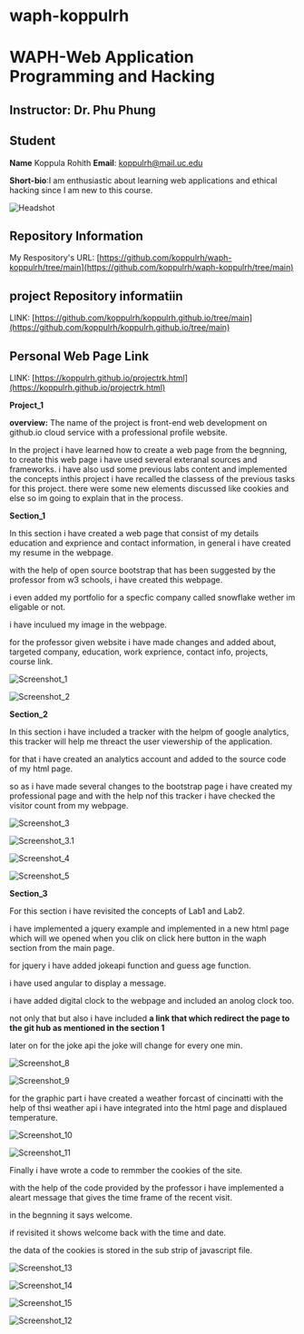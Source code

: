 # waph-koppulrh

# WAPH-Web Application Programming and Hacking

## Instructor: Dr. Phu Phung

## Student

**Name** Koppula Rohith
**Email**: koppulrh@mail.uc.edu

**Short-bio**:I am enthusiastic about learning web applications and ethical hacking since 
 I am new to this course.

![Headshot](../../images/my_image.png)




## Repository Information

 My Respository's URL: [https://github.com/koppulrh/waph-koppulrh/tree/main](https://github.com/koppulrh/waph-koppulrh/tree/main)

 ## project Repository informatiin

 LINK: [https://github.com/koppulrh/koppulrh.github.io/tree/main](https://github.com/koppulrh/koppulrh.github.io/tree/main)

 ## Personal Web Page Link

 LINK: [https://koppulrh.github.io/projectrk.html](https://koppulrh.github.io/projectrk.html)


 **Project_1**

 **overview:**
 The name of the project is front-end web development on github.io cloud service with a professional profile website.

 In the project i have learned how to create a web page from the begnning, to create this web page i have used several exteranal sources and frameworks. i have also usd some previous labs content and implemented the concepts inthis project  i have recalled the classess of the previous tasks for this project. there were some new elements discussed like cookies and else so im going to explain that in the process.


 **Section_1**

 In this section i have created a web page that consist of my details education and exprience and contact information, in general i have created my resume in the webpage.

 with the help of open source bootstrap that has been suggested by the professor from w3 schools, i have created this webpage.

 i even added my portfolio for a specfic company called snowflake wether im eligable or not.

 i have inculued my image in the webpage.

 for the professor given website i have made changes and added about, targeted company, education, work exprience, contact info, projects, course link.


 ![Screenshot_1](images/p1.png)

  ![Screenshot_2](images/p2.png)


  **Section_2**
  
  In this section i have included a tracker with the helpm of google analytics, this tracker will help me threact the user viewership of the application. 

  for that i have created an analytics account and added to the source code of my html page.

  so as i have made several changes to the bootstrap page i have created my professional page and with the help nof this tracker i have checked the visitor count from my webpage.

   ![Screenshot_3](images/p3.png)

   ![Screenshot_3.1](images/p3.1.png)

   ![Screenshot_4](images/p4.png)

   ![Screenshot_5](images/p5.png)

   **Section_3**

   For this section i have revisited the concepts of Lab1 and Lab2.

   i have implemented a jquery example and implemented in a new html page which will we opened when you clik on click here button in the waph section from the main page.

   for jquery i have added jokeapi function and guess age function.

   i have used angular to display a message.

   i have added digital clock to the webpage and included an anolog clock too.

   not only that but also i have included **a link that which redirect the page to the git hub as mentioned in the section 1** 


   
   
   later on for the joke api the joke will change for every one min.


   ![Screenshot_8](images/p.png)

   ![Screenshot_9](images/p.png)


   for the graphic part i have created a weather forcast of cincinatti with the help of thsi weather api i have integrated into the html page and displaued temperature. 

   ![Screenshot_10](images/p.png)
   
   ![Screenshot_11](images/p.png)


   Finally i have wrote a code to remmber the cookies of the site.

   with the help of the code provided by the professor i have implemented a aleart message that gives the time frame of the recent visit.

   in the begnning it says welcome. 

   if revisited it shows welcome back with the time and date.

   the data of the cookies is stored in the sub strip of javascript file.


   ![Screenshot_13](images/p1.png)

   ![Screenshot_14](images/p6.png)
   
   ![Screenshot_15](images/p7.png)

   ![Screenshot_12](images/p8.png)


   


   
   
   

 

 



